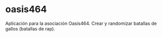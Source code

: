 # oasis464
Aplicación para la asociación Oasis464. Crear y randomizar batallas de gallos (batallas de rap).

